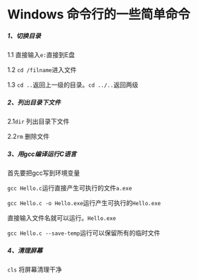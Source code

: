 # Windows 命令行的一些简单命令

##### 1、切换目录

1.1 直接输入`e:`直接到E盘

1.2 `cd /filname`进入文件

1.3 `cd ..`返回上一级的目录。`cd ../..`返回两级

##### 2、列出目录下文件

2.1`dir` 列出目录下文件

2.2`rm` 删除文件

##### 3、用gcc编译运行C语言

首先要把gcc写到环境变量

`gcc Hello.c`运行直接产生可执行的文件`a.exe`

`gcc Hello.c -o Hello.exe`运行产生可执行的`Hello.exe`

直接输入文件名就可以运行。`Hello.exe`

`gcc Hello.c --save-temp`运行可以保留所有的临时文件

##### 4、清理屏幕

`cls` 将屏幕清理干净



